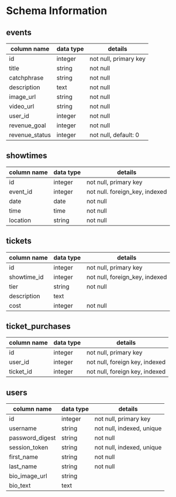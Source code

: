 # Schema Information

## events
column name     | data type | details
----------------|-----------|-----------------------
id              | integer   | not null, primary key
title           | string    | not null
catchphrase     | string    | not null
description     | text      | not null
image_url       | string    | not null
video_url       | string    | not null
user_id         | integer   | not null
revenue_goal    | integer   | not null
revenue_status  | integer   | not null, default: 0

## showtimes
column name     | data type | details
----------------|-----------|-----------------------
id              | integer   | not null, primary key
event_id        | integer   | not null. foreign_key, indexed
date            | date      | not null
time            | time      | not null
location        | string    | not null

## tickets
column name     | data type | details
----------------|-----------|-----------------------
id              | integer   | not null, primary key
showtime_id     | integer   | not null, foreign_key, indexed
tier            | string    | not null
description     | text      |
cost            | integer   | not null

## ticket_purchases
column name     | data type | details
----------------|-----------|-----------------------
id              | integer   | not null, primary key
user_id         | integer   | not null, foreign key, indexed
ticket_id       | integer   | not null, foreign key, indexed

## users
column name     | data type | details
----------------|-----------|-----------------------
id              | integer   | not null, primary key
username        | string    | not null, indexed, unique
password_digest | string    | not null
session_token   | string    | not null, indexed, unique
first_name      | string    | not null
last_name       | string    | not null
bio_image_url   | string    |
bio_text        | text      |
